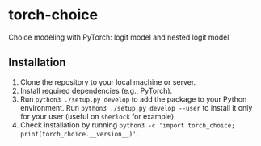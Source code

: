 # torch-choice
Choice modeling with PyTorch: logit model and nested logit model

## Installation
1. Clone the repository to your local machine or server.
2. Install required dependencies (e.g., PyTorch).
3. Run `python3 ./setup.py develop` to add the package to your Python environment. Run `python3 ./setup.py develop --user` to install it only for your user (useful on `sherlock` for example)
4. Check installation by running `python3 -c 'import torch_choice; print(torch_choice.__version__)'`.

